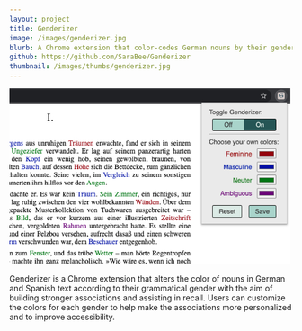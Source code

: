 ```yaml
---
layout: project
title: Genderizer
image: /images/genderizer.jpg
blurb: A Chrome extension that color-codes German nouns by their gender
github: https://github.com/SaraBee/Genderizer
thumbnail: /images/thumbs/genderizer.jpg
---
```

<img src="/images/genderizer-screenshot.jpg" width="500"/>

Genderizer is a Chrome extension that alters the color of nouns in German and Spanish text according to their grammatical gender with the aim of building stronger associations and assisting in recall. Users can customize the colors for each gender to help make the associations more personalized and to improve accessibility.
